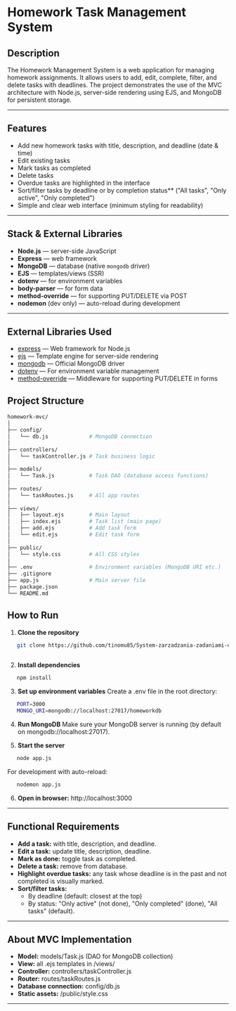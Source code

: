 # Homework Task Management System

## Description

The Homework Management System is a web application for managing homework assignments. It allows users to add, edit, complete, filter, and delete tasks with deadlines. The project demonstrates the use of the MVC architecture with Node.js, server-side rendering using EJS, and MongoDB for persistent storage.

---

## Features

- Add new homework tasks with title, description, and deadline (date & time)
- Edit existing tasks
- Mark tasks as completed
- Delete tasks
- Overdue tasks are highlighted in the interface
- Sort/filter tasks by deadline or by completion status** ("All tasks", "Only active", "Only completed")
- Simple and clear web interface (minimum styling for readability)

---

## Stack & External Libraries

- **Node.js** — server-side JavaScript
- **Express** — web framework
- **MongoDB** — database (native `mongodb` driver)
- **EJS** — templates/views (SSR)
- **dotenv** — for environment variables
- **body-parser** — for form data
- **method-override** — for supporting PUT/DELETE via POST
- **nodemon** (dev only) — auto-reload during development

---
## External Libraries Used

- [express](https://expressjs.com/) — Web framework for Node.js
- [ejs](https://ejs.co/) — Template engine for server-side rendering
- [mongodb](https://www.npmjs.com/package/mongodb) — Official MongoDB driver
- [dotenv](https://www.npmjs.com/package/dotenv) — For environment variable management
- [method-override](https://www.npmjs.com/package/method-override) — Middleware for supporting PUT/DELETE in forms


## Project Structure
```bash
homework-mvc/
│
├── config/
│   └── db.js             # MongoDB connection
│
├── controllers/
│   └── taskController.js # Task business logic
│
├── models/
│   └── Task.js           # Task DAO (database access functions)
│
├── routes/
│   └── taskRoutes.js     # All app routes
│
├── views/
│   ├── layout.ejs        # Main layout
│   ├── index.ejs         # Task list (main page)
│   ├── add.ejs           # Add task form
│   └── edit.ejs          # Edit task form
│
├── public/
│   └── style.css         # All CSS styles
│
├── .env                  # Environment variables (MongoDB URI etc.)
├── .gitignore
├── app.js                # Main server file
├── package.json
└── README.md
```

## How to Run

1. **Clone the repository**
```bash
   git clone https://github.com/tinomu85/System-zarzadzania-zadaniami-domowymi
   
```
2. **Install dependencies**
```bash
   npm install
```
3. **Set up environment variables**
   Create a .env file in the root directory:
```bash
   PORT=3000
   MONGO_URI=mongodb://localhost:27017/homeworkdb
```
4. **Run MongoDB**
   Make sure your MongoDB server is running (by default on mongodb://localhost:27017).

5. **Start the server**
```bash
   node app.js
```
   For development with auto-reload:
```bash
   nodemon app.js
```
6. **Open in browser:**
   http://localhost:3000

---

## Functional Requirements

- **Add a task:** with title, description, and deadline.
- **Edit a task:** update title, description, deadline.
- **Mark as done:** toggle task as completed.
- **Delete a task:** remove from database.
- **Highlight overdue tasks:** any task whose deadline is in the past and not completed is visually marked.
- **Sort/filter tasks:**
  - By deadline (default: closest at the top)
  - By status: "Only active" (not done), "Only completed" (done), "All tasks" (default).

---



## About MVC Implementation

- **Model:** models/Task.js (DAO for MongoDB collection)
- **View:** all .ejs templates in /views/
- **Controller:** controllers/taskController.js
- **Router:** routes/taskRoutes.js
- **Database connection:** config/db.js
- **Static assets:** /public/style.css

---


